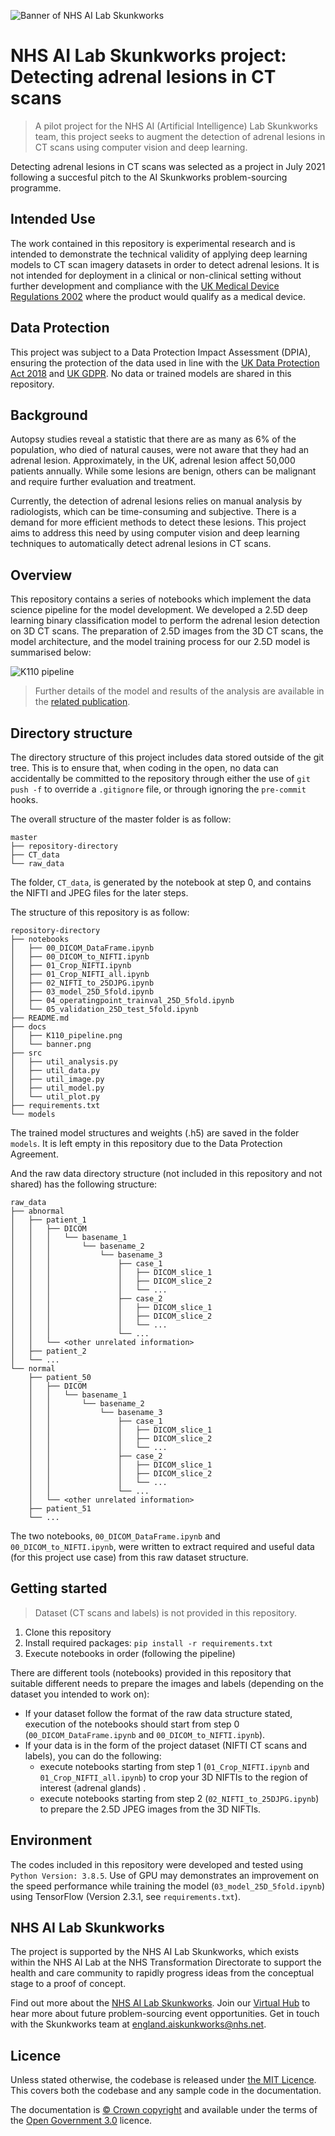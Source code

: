![Banner of NHS AI Lab Skunkworks ](docs/banner.png)

# NHS AI Lab Skunkworks project: Detecting adrenal lesions in CT scans

> A pilot project for the NHS AI (Artificial Intelligence) Lab Skunkworks team, this project seeks to augment the detection of adrenal lesions in CT scans using computer vision and deep learning.

Detecting adrenal lesions in CT scans was selected as a project in July 2021 following a succesful pitch to the AI Skunkworks problem-sourcing programme.

## Intended Use

The work contained in this repository is experimental research and is intended to demonstrate the technical validity of applying deep learning models to CT scan imagery datasets in order to detect adrenal lesions. It is not intended for deployment in a clinical or non-clinical setting without further development and compliance with the [UK Medical Device Regulations 2002](https://www.legislation.gov.uk/uksi/2002/618/contents/made) where the product would qualify as a medical device.

## Data Protection

This project was subject to a Data Protection Impact Assessment (DPIA), ensuring the protection of the data used in line with the [UK Data Protection Act 2018](https://www.legislation.gov.uk/ukpga/2018/12/contents/enacted) and [UK GDPR](https://ico.org.uk/for-organisations/dp-at-the-end-of-the-transition-period/data-protection-and-the-eu-in-detail/the-uk-gdpr/). No data or trained models are shared in this repository.

## Background

Autopsy studies reveal a statistic that there are as many as 6% of the population, who died of natural causes, were not aware that they had an adrenal lesion. Approximately, in the UK, adrenal lesion affect 50,000 patients annually. While some lesions are benign, others can be malignant and require further evaluation and treatment. 

Currently, the detection of adrenal lesions relies on manual analysis by radiologists, which can be time-consuming and subjective. There is a demand for more efficient methods to detect these lesions. This project aims to address this need by using computer vision and deep learning techniques to automatically detect adrenal lesions in CT scans.

## Overview

This repository contains a series of notebooks which implement the data science pipeline for the model development. We developed a 2.5D deep learning binary classification model to perform the adrenal lesion detection on 3D CT scans. The preparation of 2.5D images from the 3D CT scans, the model architecture, and the model training process for our 2.5D model is summarised below:

![K110 pipeline](docs/K110_pipeline.png)

> Further details of the model and results of the analysis are available in the [related publication]().

## Directory structure

The directory structure of this project includes data stored outside of the git tree. This is to ensure that, when coding in the open, no data can accidentally be committed to the repository through either the use of `git push -f` to override a `.gitignore` file, or through ignoring the `pre-commit` hooks.

The overall structure of the master folder is as follow:
```
master
├── repository-directory
├── CT_data
└── raw_data
```
The folder, `CT_data`, is generated by the notebook at step 0, and contains the NIFTI and JPEG files for the later steps.

The structure of this repository is as follow: 
```
repository-directory
├── notebooks
│   ├── 00_DICOM_DataFrame.ipynb
│   ├── 00_DICOM_to_NIFTI.ipynb
│   ├── 01_Crop_NIFTI.ipynb
│   ├── 01_Crop_NIFTI_all.ipynb
│   ├── 02_NIFTI_to_25DJPG.ipynb
│   ├── 03_model_25D_5fold.ipynb
│   ├── 04_operatingpoint_trainval_25D_5fold.ipynb
│   └── 05_validation_25D_test_5fold.ipynb
├── README.md
├── docs
│   ├── K110_pipeline.png
│   └── banner.png
├── src
│   ├── util_analysis.py
│   ├── util_data.py
│   ├── util_image.py
│   ├── util_model.py
│   └── util_plot.py
├── requirements.txt
└── models
```
The trained model structures and weights (.h5) are saved in the folder `models`. It is left empty in this repository due to the Data Protection Agreement.

And the raw data directory structure (not included in this repository and not shared) has the following structure:
```
raw_data
├── abnormal
│   ├── patient_1
│   │   ├── DICOM
│   │   │   └── basename_1
│   │   │       └── basename_2
│   │   │           └── basename_3
│   │   │               ├── case_1
│   │   │               │   ├── DICOM_slice_1
│   │   │               │   ├── DICOM_slice_2
│   │   │               │   └── ...
│   │   │               ├── case_2
│   │   │               │   ├── DICOM_slice_1
│   │   │               │   ├── DICOM_slice_2
│   │   │               │   └── ...
│   │   │               └── ...
│   │   └── <other unrelated information>
│   ├── patient_2
│   └── ...
└── normal
    ├── patient_50
    │   ├── DICOM
    │   │   └── basename_1
    │   │       └── basename_2
    │   │           └── basename_3
    │   │               ├── case_1
    │   │               │   ├── DICOM_slice_1
    │   │               │   ├── DICOM_slice_2
    │   │               │   └── ...
    │   │               ├── case_2
    │   │               │   ├── DICOM_slice_1
    │   │               │   ├── DICOM_slice_2
    │   │               │   └── ...
    │   │               └── ...
    │   └── <other unrelated information>
    ├── patient_51
    └── ...
```
The two notebooks, `00_DICOM_DataFrame.ipynb` and `00_DICOM_to_NIFTI.ipynb`, were written to extract required and useful data (for this project use case) from this raw dataset structure. 

## Getting started

> Dataset (CT scans and labels) is not provided in this repository.

1. Clone this repository
2. Install required packages: `pip install -r requirements.txt`
3. Execute notebooks in order (following the pipeline)

There are different tools (notebooks) provided in this repository that suitable different needs to prepare the images and labels (depending on the dataset you intended to work on):
- If your dataset follow the format of the raw data structure stated, execution of the notebooks should start from step 0 (`00_DICOM_DataFrame.ipynb` and `00_DICOM_to_NIFTI.ipynb`).
- If your data is in the form of the project dataset (NIFTI CT scans and labels), you can do the following:
    - execute notebooks starting from step 1 (`01_Crop_NIFTI.ipynb` and `01_Crop_NIFTI_all.ipynb`) to crop your 3D NIFTIs to the region of interest (adrenal glands) .
    - execute notebooks starting from step 2 (`02_NIFTI_to_25DJPG.ipynb`) to prepare the 2.5D JPEG images from the 3D NIFTIs.

## Environment

The codes included in this repository were developed and tested using `Python Version: 3.8.5`. Use of GPU may demonstrates an improvement on the speed performance while training the model (`03_model_25D_5fold.ipynb`) using TensorFlow (Version 2.3.1, see `requirements.txt`). 

## NHS AI Lab Skunkworks

The project is supported by the NHS AI Lab Skunkworks, which exists within the NHS AI Lab at the NHS Transformation Directorate to support the health and care community to rapidly progress ideas from the conceptual stage to a proof of concept.

Find out more about the [NHS AI Lab Skunkworks](https://transform.england.nhs.uk/ai-lab/ai-lab-programmes/skunkworks/).
Join our [Virtual Hub](https://future.nhs.uk/connect.ti/system/text/register) to hear more about future problem-sourcing event opportunities.
Get in touch with the Skunkworks team at [england.aiskunkworks@nhs.net](mailto:england.aiskunkworks@nhs.net).


## Licence

Unless stated otherwise, the codebase is released under [the MIT Licence][mit].
This covers both the codebase and any sample code in the documentation.

The documentation is [© Crown copyright][copyright] and available under the terms
of the [Open Government 3.0][ogl] licence.

[mit]: LICENCE
[copyright]: http://www.nationalarchives.gov.uk/information-management/re-using-public-sector-information/uk-government-licensing-framework/crown-copyright/
[ogl]: http://www.nationalarchives.gov.uk/doc/open-government-licence/version/3/
